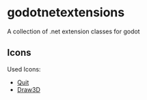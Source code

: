 # godotnetextensions

A collection of .net extension classes for godot

## Icons

Used Icons:

- [Quit](https://fonts.google.com/icons?selected=Material%20Icons%20Outlined%3Ahighlight_off%3A)
- [Draw3D](https://fonts.google.com/icons?selected=Material%20Symbols%20Outlined%3Ashape_line%3AFILL%400%3Bwght%40400%3BGRAD%400%3Bopsz%4048)
